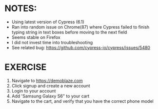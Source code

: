 # NOTES: 
* Using latest version of Cypress (6.1)
* Ran into random issue on Chrome(87) where Cypress failed to finish typing string in text boxes before moving to the next field
* Seems stable on Firefox
* I did not invest time into troubleshooting
* See related bug: https://github.com/cypress-io/cypress/issues/5480

# EXERCISE 
1. Navigate to https://demoblaze.com
2. Click signup and create a new account
3. Login to your account
4. Add 'Samsung Galaxy S6" to your cart
5. Navigate to the cart, and verify that you have the correct phone model
